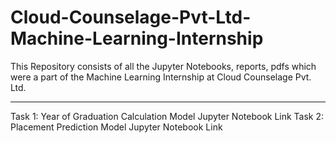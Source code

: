 <h1>Cloud-Counselage-Pvt-Ltd-Machine-Learning-Internship</h1>
This Repository consists of all the Jupyter Notebooks, reports, pdfs which were a part of the Machine Learning Internship at Cloud Counselage Pvt. Ltd.
<hr>
Task 1: Year of Graduation Calculation Model Jupyter Notebook Link
Task 2: Placement Prediction Model Jupyter Notebook Link
